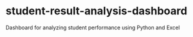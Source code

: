 # student-result-analysis-dashboard
Dashboard for analyzing student performance using Python and Excel
